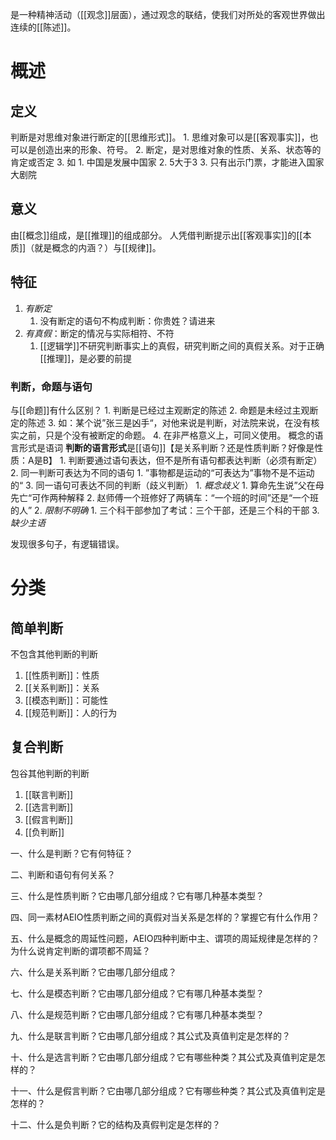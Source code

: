 是一种精神活动（[[观念]]层面），通过观念的联结，使我们对所处的客观世界做出连续的[[陈述]]。
# 概述
## 定义
判断是对思维对象进行断定的[[思维形式]]。
	1. 思维对象可以是[[客观事实]]，也可以是创造出来的形象、符号。
	2. 断定，是对思维对象的性质、关系、状态等的肯定或否定
	3. 如
		1. 中国是发展中国家
		2. 5大于3
		3. 只有出示门票，才能进入国家大剧院
## 意义
由[[概念]]组成，是[[推理]]的组成部分。
人凭借判断提示出[[客观事实]]的[[本质]]（就是概念的内涵？）与[[规律]]。
## 特征
1. *有断定*
	1. 没有断定的语句不构成判断：你贵姓？请进来
2. *有真假*：断定的情况与实际相符、不符
	1. [[逻辑学]]不研究判断事实上的真假，研究判断之间的真假关系。对于正确[[推理]]，是必要的前提
### 判断，命题与语句
与[[命题]]有什么区别？
	1. 判断是已经过主观断定的陈述
	2. 命题是未经过主观断定的陈述
	3. 如：某个说”张三是凶手“，对他来说是判断，对法院来说，在没有核实之前，只是个没有被断定的命题。
	4. 在非严格意义上，可同义使用。
概念的语言形式是语词
**判断的语言形式**是[[语句]]【是关系判断？还是性质判断？好像是性质：A是B】
	1. 判断要通过语句表达，但不是所有语句都表达判断（必须有断定）
	2. 同一判断可表达为不同的语句
		1. ”事物都是运动的“可表达为”事物不是不运动的“
	3. 同一语句可表达不同的判断（歧义判断）
		1. *概念歧义* 
			1. 算命先生说”父在母先亡“可作两种解释
			2. 赵师傅一个班修好了两辆车：“一个班的时间”还是“一个班的人”
		2. *限制不明确* 
			1. 三个科干部参加了考试：三个干部，还是三个科的干部
		3. *缺少主语* 

发现很多句子，有逻辑错误。
# 分类
## 简单判断
不包含其他判断的判断
1. [[性质判断]]：性质
2. [[关系判断]]：关系
3. [[模态判断]]：可能性
4. [[规范判断]]：人的行为
## 复合判断
包谷其他判断的判断
1. [[联言判断]] 
2. [[选言判断]] 
3. [[假言判断]] 
4. [[负判断]] 

一、什么是判断？它有何特征？

二、判断和语句有何关系？

三、什么是性质判断？它由哪几部分组成？它有哪几种基本类型？

四、同一素材AEIO性质判断之间的真假对当关系是怎样的？掌握它有什么作用？

五、什么是概念的周延性问题，AEIO四种判断中主、谓项的周延规律是怎样的？为什么说肯定判断的谓项都不周延？

六、什么是关系判断？它由哪几部分组成？

七、什么是模态判断？它由哪几部分组成？它有哪几种基本类型？

八、什么是规范判断？它由哪几部分组成？它有哪几种基本类型？

九、什么是联言判断？它由哪几部分组成？其公式及真值判定是怎样的？

十、什么是选言判断？它由哪几部分组成？它有哪些种类？其公式及真值判定是怎样的？

十一、什么是假言判断？它由哪几部分组成？它有哪些种类？其公式及真值判定是怎样的？

十二、什么是负判断？它的结构及真假判定是怎样的？